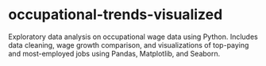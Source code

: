 # occupational-trends-visualized
Exploratory data analysis on occupational wage data using Python. Includes data cleaning, wage growth comparison, and visualizations of top-paying and most-employed jobs using Pandas, Matplotlib, and Seaborn.
